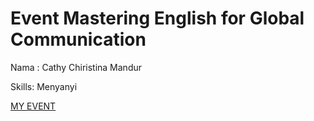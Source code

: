 <html>
<head>

</head>
<body>
<h1> Event Mastering English for Global Communication</h1>
<p>Nama : Cathy Chiristina Mandur</p>
<p>Skills: Menyanyi</p>
<p></p><a href="event.html">MY EVENT</a></p>

</body> 
</html>
